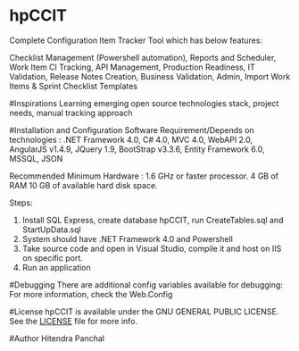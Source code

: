 # hpCCIT
Complete Configuration Item Tracker Tool which has below features:

Checklist Management (Powershell automation), Reports and Scheduler, Work Item CI Tracking, API Management, Production Readiness, IT Validation, Release Notes Creation, Business Validation, Admin, Import Work Items & Sprint Checklist Templates

#Inspirations
Learning emerging open source technologies stack, project needs, manual tracking approach

#Installation and Configuration
Software Requirement/Depends on technologies :
.NET Framework 4.0, C# 4.0,  MVC 4.0,  WebAPI 2.0,  AngularJS v1.4.9,  JQuery 1.9, BootStrap v3.3.6, Entity Framework 6.0, MSSQL, JSON

Recommended Minimum Hardware :
1.6 GHz or faster processor.
4 GB of RAM
10 GB of available hard disk space.

Steps:
1. Install SQL Express, create database hpCCIT, run CreateTables.sql and StartUpData.sql
2. System should have .NET Framework 4.0 and Powershell
3. Take source code and open in Visual Studio, compile it and host on IIS on specific port.
3. Run an application

#Debugging
There are additional config variables available for debugging:
For more information, check the Web.Config

#License
hpCCIT is available under the GNU GENERAL PUBLIC LICENSE. See the [LICENSE](hpCCIT/LICENSE.md) file for more info.


#Author
Hitendra Panchal

